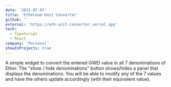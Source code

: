 ```yaml
---
date: '2022-07-07'
title: 'Ethereum Unit Converter'
github: ''
external: 'https://eth-unit-converter.vercel.app'
tech:
  - TypeScript
  - React
company: 'Personal'
showInProjects: true
---
```


A simple widget to convert the entered GWEI value in all 7 denominations of Ether.
The "show / hide denominations" button shows/hides a panel that displays the denominations.
You will be able to modify any of the 7 values and have the others update accordingly (with their equivalent value).
